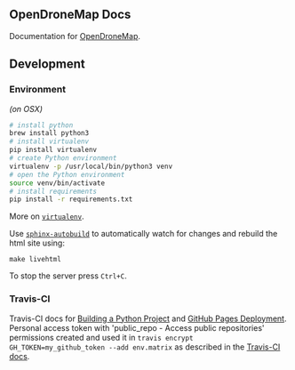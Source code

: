 ## OpenDroneMap Docs

Documentation for [OpenDroneMap](https://github.com/OpenDroneMap/OpenDroneMap).

## Development

### Environment

_(on OSX)_

```bash
# install python
brew install python3
# install virtualenv
pip install virtualenv
# create Python environment
virtualenv -p /usr/local/bin/python3 venv
# open the Python environment
source venv/bin/activate
# install requirements
pip install -r requirements.txt
```

More on [`virtualenv`](https://virtualenv.pypa.io/en/stable/).

Use [`sphinx-autobuild`](https://github.com/GaretJax/sphinx-autobuild) to automatically watch for changes and rebuild the html site using:
```
make livehtml
```

To stop the server press `Ctrl+C`.

### Travis-CI

Travis-CI docs for [Building a Python Project](https://docs.travis-ci.com/user/languages/python/) and [GitHub Pages Deployment](https://docs.travis-ci.com/user/deployment/pages/). Personal access token with 'public_repo - Access public repositories' permissions created and used it in `travis encrypt GH_TOKEN=my_github_token --add env.matrix` as described in the [Travis-CI docs](https://docs.travis-ci.com/user/environment-variables#Encrypting-environment-variables).